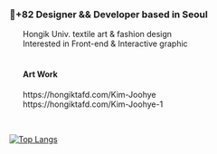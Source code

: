 


  <H3>🌷+82 Designer && Developer based in Seoul<br></H3>
  <ol>Hongik Univ. textile art & fashion design<br>
    Interested in Front-end & Interactive graphic<br><br></ol>
	<ol><H4>Art Work<H4></ol>
	<ol>https://hongiktafd.com/Kim-Joohye<br>
https://hongiktafd.com/Kim-Joohye-1</ol>
	<ol><br></ol>
	
<!-- ![Anurag's GitHub stats](https://github-readme-stats.vercel.app/api?username=joohyering&&show_icons=true&theme=graywhite) -->
[![Top Langs](https://github-readme-stats.vercel.app/api/top-langs/?username=joohyering&layout=compact)](https://github.com/joohyering/github-readme-stats)


